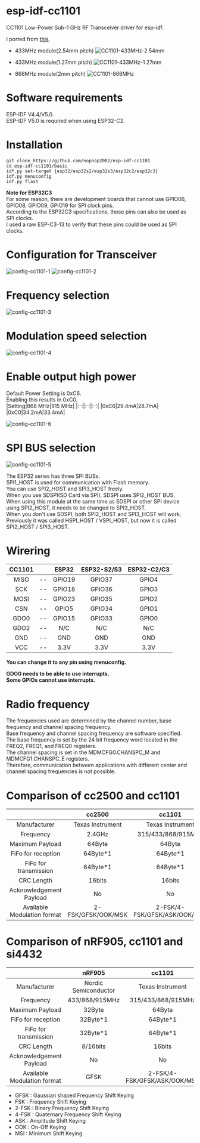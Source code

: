 # esp-idf-cc1101
CC1101 Low-Power Sub-1 GHz RF Transceiver driver for esp-idf.

I ported from [this](https://github.com/veonik/arduino-cc1101).

- 433MHz module(2.54mm pitch)
![CC1101-433MHz-2 54mm](https://user-images.githubusercontent.com/6020549/162900437-b4b74e11-ff01-4890-b85e-491ab36d1247.JPG)

- 433MHz module(1.27mm pitch)
![CC1101-433MHz-1 27mm](https://user-images.githubusercontent.com/6020549/162900515-eece8362-8ae0-4c63-9ca4-2f639026fd79.JPG)

- 868MHz module(2mm pitch)
![CC1101-868MHz](https://user-images.githubusercontent.com/6020549/162899066-cc1234a0-7e9d-4427-a779-601b107ddf87.JPG)


# Software requirements
ESP-IDF V4.4/V5.0.   
ESP-IDF V5.0 is required when using ESP32-C2.   

# Installation

```Shell
git clone https://github.com/nopnop2002/esp-idf-cc1101
cd esp-idf-cc1101/basic
idf.py set-target {esp32/esp32s2/esp32s3/esp32c2/esp32c3}
idf.py menuconfig
idf.py flash
```

__Note for ESP32C3__   
For some reason, there are development boards that cannot use GPIO06, GPIO08, GPIO09, GPIO19 for SPI clock pins.   
According to the ESP32C3 specifications, these pins can also be used as SPI clocks.   
I used a raw ESP-C3-13 to verify that these pins could be used as SPI clocks.   


# Configuration for Transceiver   
![config-cc1101-1](https://user-images.githubusercontent.com/6020549/158705737-c52a7c83-89f9-483f-aa4a-fe4e3d433001.jpg)
![config-cc1101-2](https://user-images.githubusercontent.com/6020549/167520047-c6924db8-55b3-441e-99c9-fda4d4e801a7.jpg)

# Frequency selection   
![config-cc1101-3](https://user-images.githubusercontent.com/6020549/162887858-daf51cef-f165-48ce-b5bd-cdb33faf3824.jpg)

# Modulation speed selection   
![config-cc1101-4](https://user-images.githubusercontent.com/6020549/162887865-28919f76-5401-4742-872a-7a16f6d269f7.jpg)

# Enable output high power
Default Power Setting is 0xC6.   
Enabling this results in 0xC0.   
|Setting|868 MHz|915 MHz|
|:-:|:-:|:-:|
|0xC6|29.4mA|28.7mA|
|0xC0|34.2mA|33.4mA|

![config-cc1101-6](https://github.com/nopnop2002/esp-idf-cc1101/assets/6020549/72f130da-9317-49f7-b317-7f2d99dc73fb)

# SPI BUS selection   
![config-cc1101-5](https://user-images.githubusercontent.com/6020549/167520086-e74c1f25-5c5f-4349-a98f-5248ac9edf50.jpg)

The ESP32 series has three SPI BUSs.   
SPI1_HOST is used for communication with Flash memory.   
You can use SPI2_HOST and SPI3_HOST freely.   
When you use SDSPI(SD Card via SPI), SDSPI uses SPI2_HOST BUS.   
When using this module at the same time as SDSPI or other SPI device using SPI2_HOST, it needs to be changed to SPI3_HOST.   
When you don't use SDSPI, both SPI2_HOST and SPI3_HOST will work.   
Previously it was called HSPI_HOST / VSPI_HOST, but now it is called SPI2_HOST / SPI3_HOST.   

# Wirering

|CC1101||ESP32|ESP32-S2/S3|ESP32-C2/C3|
|:-:|:-:|:-:|:-:|:-:|
|MISO|--|GPIO19|GPIO37|GPIO4|
|SCK|--|GPIO18|GPIO36|GPIO3|
|MOSI|--|GPIO23|GPIO35|GPIO2|
|CSN|--|GPIO5|GPIO34|GPIO1|
|GDO0|--|GPIO15|GPIO33|GPIO0|
|GDO2|--|N/C|N/C|N/C|
|GND|--|GND|GND|GND|
|VCC|--|3.3V|3.3V|3.3V|

__You can change it to any pin using menuconfig.__   

__GDO0 needs to be able to use interrupts.__   
__Some GPIOs cannot use interrupts.__   


# Radio frequency   
The frequencies used are determined by the channel number, base frequency and channel spacing frequency.   
Base frequency and channel spacing frequency are software specified.   
The base frequency is set by the 24 bit frequency word located in the FREQ2, FREQ1, and FREQ0 registers.   
The channel spacing is set in the MDMCFG0.CHANSPC_M and MDMCFG1.CHANSPC_E registers.   
Therefore, communication between applications with different center and channel spacing frequencies is not possible.   


# Comparison of cc2500 and cc1101
||cc2500|cc1101|
|:-:|:-:|:-:|
|Manufacturer|Texas Instrument|Texas Instrument|
|Frequency|2.4GHz|315/433/868/915MHz|
|Maximum Payload|64Byte|64Byte|
|FiFo for reception|64Byte*1|64Byte*1|
|FiFo for transmission|64Byte*1|64Byte*1|
|CRC Length|16bits|16bits|
|Acknowledgement Payload|No|No|
|Available Modulation format|2-FSK/GFSK/OOK/MSK|2-FSK/4-FSK/GFSK/ASK/OOK/MSK|


# Comparison of nRF905, cc1101 and si4432
||nRF905|cc1101|si4432|
|:-:|:-:|:-:|:-:|
|Manufacturer|Nordic Semiconductor|Texas Instrument|Silicon Labs|
|Frequency|433/868/915MHz|315/433/868/915MHz|315/433/868/915MHz|
|Maximum Payload|32Byte|64Byte|64Byte|
|FiFo for reception|32Byte*1|64Byte*1|64Byte*1|
|FiFo for transmission|32Byte*1|64Byte*1|64Byte*1|
|CRC Length|8/16bits|16bits|8/16bits|
|Acknowledgement Payload|No|No|No|
|Available Modulation format|GFSK|2-FSK/4-FSK/GFSK/ASK/OOK/MSK|FSK/GFSK/OOK|


- GFSK  : Gaussian shaped Frequency Shift Keying
- FSK   : Frequency Shift Keying
- 2-FSK : Binary Frequency Shift Keying
- 4-FSK : Quaternary Frequency Shift Keying
- ASK   : Amplitude Shift Keying
- OOK   : On-Off Keying
- MSI   : Minimum Shift Keying

